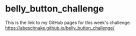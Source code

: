 # belly_button_challenge
This is the link to my GitHub pages for this week's challenge.
https://abeschnake.github.io/belly_button_challenge/
